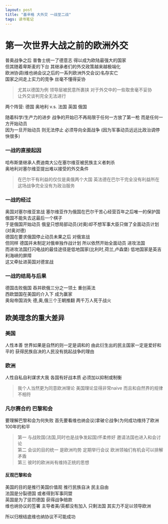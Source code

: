 ```yaml
---
layout: post
title: "基辛格 大外交 一战至二战"
tags: 读书笔记
---
```


# 第一次世界大战之前的欧洲外交

普奥战争之后 普鲁士统一了德意志 得以成为欧陆最强大的国家   
但其随着卑斯麦的下台 其继承者们的外交政策越来越极端化   
欧洲协调\(维也纳会议之后的一系列欧洲外交会议\)名存实亡   
国家之间走上实力的竞争 丝毫不懂得妥协   

> 尤其以德国为例 领导层被民意所裹挟 对于外交中的一些取舍毫不妥协   
> 让外交谈判完全无法进行   

两个阵营: 德国 奥地利 v.s. 法国 英国 俄国

<!--more-->

随着科学/生产力的进步 战争的开始已不再局限于任何一方放了第一枪 而是任何一方开始动员   
因为一旦开始动员 则无法停止 必须导向全面战争 \(因为军事动员远远比政治调停快很多\)   

### 一战的直接起因

哈布斯堡继承人费迪南大公在塞尔维亚被民族主义者刺杀   
奥地利对塞尔维亚提出难以接受的外交条件   

> 在巴尔干有利益的仅仅是奥俄两个大国 英法德在巴尔干完全没有利益所在 这场战争完全没有为政治服务   

### 一战的经过

奥国对塞尔维亚宣战 塞尔维亚作为俄国在巴尔干苦心经营百年之后唯一的保护国 俄国不能失去这最后一个棋子   
于是俄国开始动员 俄皇只想局部动员(对奥)却不想军事大臣只做了全面动员计划(对奥对德)   
德国在要求俄国停止动员未果之后 对俄宣战   
但同样 德国并未制定对俄单独作战计划 所以依然开始全面动员 进攻法国   
而进攻法国打闪电战的最佳途径是低地国家(比利时,荷兰,卢森堡) 低地国家是英吉利海峡的屏障   
这又牵扯进英国对德宣战    

### 一战的结局与后果   
德国击败俄国 吞并欧俄三分之一领土 重创英法   
西欧盟国在美国的介入下 成为赢家   
奥匈帝国消失 德,奥,俄三个王朝推翻 两千万人死于战火   


## 欧美理念的重大差异

### 美国

人性本善 世界如果是自然的则一定是调和的 由此衍生出的民主国家一定是爱好和平的 获得民族自决的人民没有挑起战争的理由   

### 欧洲

人性自私自利谋求大我 各国有好战本质 必须加以抑制或制衡   

> 我个人当然更为同意欧洲理论 美国理论显得非常naive 而且和自然界的规律不相符   

### 凡尔赛合约 巴黎和会

要理解巴黎和会为何失败 首先要看维也纳会议(拿破仑战争)为何成功维持了欧洲100年的和平   

> 第一 与战败国(法国,同时也是战争发起国)怀柔修好 邀请法国也进入和会讨论   
> 第二 会议的目的统一 是欧洲均势 定期举行会议 欧洲领袖们有机会可以排解矛盾   
> 第三 彼时的欧洲尚有维持正统的思想   

#### 反观巴黎和会
美国的目的是推行美国价值观 推行民族自决 民主自由   
法国是分裂德国 或者得到军事同盟   
英国是为了惩罚德国 获得战争赔款   
维也纳协议的签署 主导者美/英都没有加入 只剩法国 其实力不足以领导欧洲   

所以归根结底维也纳协议不可能成功   



